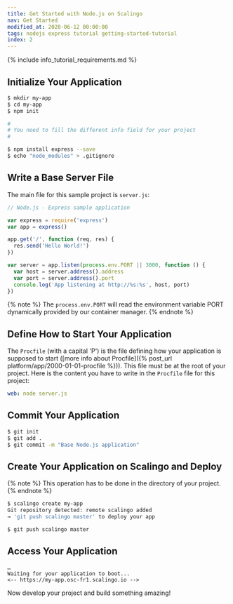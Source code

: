 ```yaml
---
title: Get Started with Node.js on Scalingo
nav: Get Started
modified_at: 2020-06-12 00:00:00
tags: nodejs express tutorial getting-started-tutorial
index: 2
---
```


{% include info_tutorial_requirements.md %}

## Initialize Your Application

```bash
$ mkdir my-app
$ cd my-app
$ npm init

#
# You need to fill the different info field for your project
#

$ npm install express --save
$ echo "node_modules" > .gitignore
```

## Write a Base Server File

The main file for this sample project is `server.js`:

```js
// Node.js - Express sample application

var express = require('express')
var app = express()

app.get('/', function (req, res) {
  res.send('Hello World!')
})

var server = app.listen(process.env.PORT || 3000, function () {
  var host = server.address().address
  var port = server.address().port
  console.log('App listening at http://%s:%s', host, port)
})
```

{% note %}
  The `process.env.PORT` will read the environment variable PORT dynamically provided by our container manager.
{% endnote %}

## Define How to Start Your Application

The `Procfile` (with a capital 'P') is the file defining how your application
is supposed to start ([more info about Procfile]({% post_url
platform/app/2000-01-01-procfile %})). This file must be at the root of your project.
Here is the content you have to write in the `Procfile` file for this project:

```yaml
web: node server.js
```

## Commit Your Application

```bash
$ git init
$ git add .
$ git commit -m "Base Node.js application"
```

## Create Your Application on Scalingo and Deploy

{% note %}
  This operation has to be done in the directory of your project.
{% endnote %}

```bash
$ scalingo create my-app
Git repository detected: remote scalingo added
→ 'git push scalingo master' to deploy your app

$ git push scalingo master
```

## Access Your Application

```text
…
Waiting for your application to boot...
<-- https://my-app.osc-fr1.scalingo.io -->
```

Now develop your project and build something amazing!

